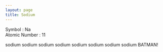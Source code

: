 ```yaml
---
layout: page
title: Sodium
---
```



Symbol : Na  
Atomic Number : 11  

sodium sodium sodium sodium sodium sodium sodium sodium BATMAN! 
